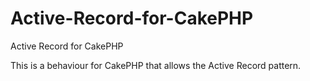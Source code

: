 Active-Record-for-CakePHP
=========================

Active Record for CakePHP

This is a behaviour for CakePHP that allows the Active Record pattern.